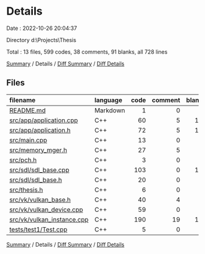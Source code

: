# Details

Date : 2022-10-26 20:04:37

Directory d:\\Projects\\Thesis

Total : 13 files,  599 codes, 38 comments, 91 blanks, all 728 lines

[Summary](results.md) / Details / [Diff Summary](diff.md) / [Diff Details](diff-details.md)

## Files
| filename | language | code | comment | blank | total |
| :--- | :--- | ---: | ---: | ---: | ---: |
| [README.md](/README.md) | Markdown | 1 | 0 | 1 | 2 |
| [src/app/application.cpp](/src/app/application.cpp) | C++ | 60 | 5 | 17 | 82 |
| [src/app/application.h](/src/app/application.h) | C++ | 72 | 5 | 11 | 88 |
| [src/main.cpp](/src/main.cpp) | C++ | 13 | 0 | 0 | 13 |
| [src/memory_mger.h](/src/memory_mger.h) | C++ | 27 | 5 | 9 | 41 |
| [src/pch.h](/src/pch.h) | C++ | 3 | 0 | 1 | 4 |
| [src/sdl/sdl_base.cpp](/src/sdl/sdl_base.cpp) | C++ | 103 | 0 | 14 | 117 |
| [src/sdl/sdl_base.h](/src/sdl/sdl_base.h) | C++ | 20 | 0 | 4 | 24 |
| [src/thesis.h](/src/thesis.h) | C++ | 6 | 0 | 3 | 9 |
| [src/vk/vulkan_base.h](/src/vk/vulkan_base.h) | C++ | 40 | 4 | 9 | 53 |
| [src/vk/vulkan_device.cpp](/src/vk/vulkan_device.cpp) | C++ | 59 | 0 | 4 | 63 |
| [src/vk/vulkan_instance.cpp](/src/vk/vulkan_instance.cpp) | C++ | 190 | 19 | 17 | 226 |
| [tests/test1/Test.cpp](/tests/test1/Test.cpp) | C++ | 5 | 0 | 1 | 6 |

[Summary](results.md) / Details / [Diff Summary](diff.md) / [Diff Details](diff-details.md)